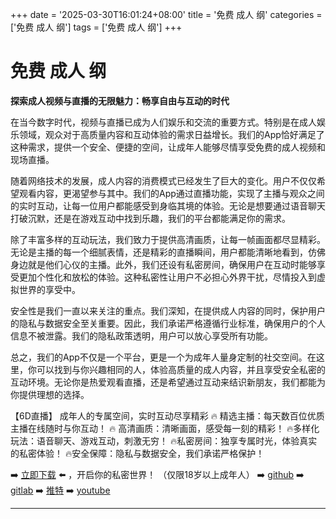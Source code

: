 +++
date = '2025-03-30T16:01:24+08:00'
title = '免费 成人 纲'
categories = ['免费 成人 纲']
tags = ['免费 成人 纲']
+++

# 免费 成人 纲

**探索成人视频与直播的无限魅力：畅享自由与互动的时代**

在当今数字时代，视频与直播已成为人们娱乐和交流的重要方式。特别是在成人娱乐领域，观众对于高质量内容和互动体验的需求日益增长。我们的App恰好满足了这种需求，提供一个安全、便捷的空间，让成年人能够尽情享受免费的成人视频和现场直播。

随着网络技术的发展，成人内容的消费模式已经发生了巨大的变化。用户不仅仅希望观看内容，更渴望参与其中。我们的App通过直播功能，实现了主播与观众之间的实时互动，让每一位用户都能感受到身临其境的体验。无论是想要通过语音聊天打破沉默，还是在游戏互动中找到乐趣，我们的平台都能满足你的需求。

除了丰富多样的互动玩法，我们致力于提供高清画质，让每一帧画面都尽显精彩。无论是主播的每一个细腻表情，还是精彩的直播瞬间，用户都能清晰地看到，仿佛身边就是他们心仪的主播。此外，我们还设有私密房间，确保用户在互动时能够享受更加个性化和放松的体验。这种私密性让用户不必担心外界干扰，尽情投入到虚拟世界的享受中。

安全性是我们一直以来关注的重点。我们深知，在提供成人内容的同时，保护用户的隐私与数据安全至关重要。因此，我们承诺严格遵循行业标准，确保用户的个人信息不被泄露。我们的隐私政策透明，用户可以放心享受所有功能。

总之，我们的App不仅是一个平台，更是一个为成年人量身定制的社交空间。在这里，你可以找到与你兴趣相同的人，体验高质量的成人内容，并且享受安全私密的互动环境。无论你是热爱观看直播，还是希望通过互动来结识新朋友，我们都能为你提供理想的选择。

【6D直播】
成年人的专属空间，实时互动尽享精彩
🔥 精选主播：每天数百位优质主播在线随时与你互动！
🔥 高清画质：清晰画面，感受每一刻的精彩！
🔥多样化玩法：语音聊天、游戏互动，刺激无穷！
🔥私密房间：独享专属时光，体验真实的私密体验！
🔥安全保障：隐私与数据安全，我们承诺严格保护！

➡️ [立即下载](https://down123.s3.ap-east-1.amazonaws.com/down/down.html?channelCode=blog) ⬅️ ，开启你的私密世界！
（仅限18岁以上成年人）
➡️ [github](https://aldult-live.github.io/)
➡️ [gitlab](https://seo-09598d.gitlab.io/)
➡️ [推特](https://x.com/wegame33)
➡️ [youtube](https://www.youtube.com/@6Dlive)

---
